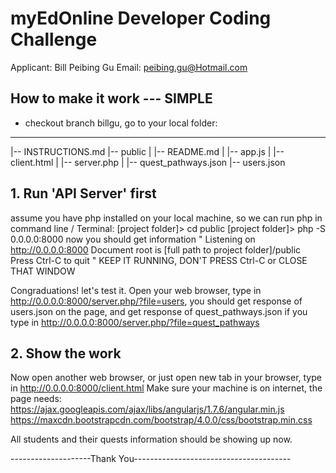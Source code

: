 # myEdOnline Developer Coding Challenge

Applicant: Bill Peibing Gu
Email: peibing.gu@Hotmail.com

## How to make it work --- SIMPLE

- checkout branch billgu, go to your local folder:
----
  |-- INSTRUCTIONS.md
  |-- public
  |    |-- README.md
  |    |-- app.js
  |    |-- client.html
  |    |-- server.php
  |
  |-- quest_pathways.json
  |-- users.json


## 1. Run 'API Server' first

assume you have php installed on your local machine, so we can run php in command line / Terminal:
 [project folder]> cd public
 [project folder]> php -S 0.0.0.0:8000
 now you should get information  "
 Listening on http://0.0.0.0:8000
 Document root is [full path to project folder]/public
 Press Ctrl-C to quit
 "
KEEP IT RUNNING, DON'T PRESS Ctrl-C or CLOSE THAT WINDOW

Congraduations! let's test it. Open your web browser, type in http://0.0.0.0:8000/server.php/?file=users, you should get response of users.json on the page, and get response of quest_pathways.json if you type in http://0.0.0.0:8000/server.php/?file=quest_pathways

## 2. Show the work

Now open another web browser, or just open new tab in your browser, type in http://0.0.0.0:8000/client.html
Make sure your machine is on internet, the page needs:
https://ajax.googleapis.com/ajax/libs/angularjs/1.7.6/angular.min.js
https://maxcdn.bootstrapcdn.com/bootstrap/4.0.0/css/bootstrap.min.css

All students and their quests information should be showing up now.

--------------------Thank You---------------------------------------